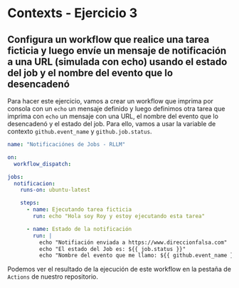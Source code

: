 # Contexts - Ejercicio 3

## Configura un workflow que realice una tarea ficticia y luego envíe un mensaje de notificación a una URL (simulada con echo) usando el estado del job y el nombre del evento que lo desencadenó

Para hacer este ejercicio, vamos a crear un workflow que imprima por consola con un `echo` un mensaje definido y luego definimos otra tarea que imprima con `echo` un mensaje con una URL, el nombre del evento que lo desencadenó y el estado del job. Para ello, vamos a usar la variable de contexto `github.event_name` y `github.job.status`.

```yaml
name: "Notificaciónes de Jobs - RLLM"

on:
  workflow_dispatch:

jobs:
  notificacion:
    runs-on: ubuntu-latest

    steps:
      - name: Ejecutando tarea ficticia
        run: echo "Hola soy Roy y estoy ejecutando esta tarea"

      - name: Estado de la notificación
        run: |
          echo "Notifiación enviada a https://www.direccionfalsa.com"
          echo "El estado del Job es: ${{ job.status }}"
          echo "Nombre del evento que me llamo: ${{ github.event_name }}"
```

Podemos ver el resultado de la ejecución de este workflow en la pestaña de `Actions` de nuestro repositorio.


